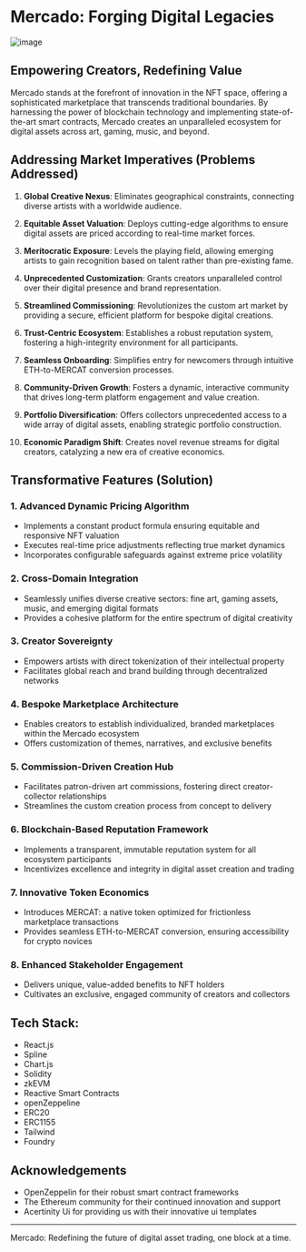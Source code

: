 # Mercado: Forging Digital Legacies
![image](https://github.com/user-attachments/assets/b3ab25d4-e93f-4928-baae-1a012d653176)


## Empowering Creators, Redefining Value

Mercado stands at the forefront of innovation in the NFT space, offering a sophisticated marketplace that transcends traditional boundaries. By harnessing the power of blockchain technology and implementing state-of-the-art smart contracts, Mercado creates an unparalleled ecosystem for digital assets across art, gaming, music, and beyond.


## Addressing Market Imperatives (Problems Addressed)

1. **Global Creative Nexus**: Eliminates geographical constraints, connecting diverse artists with a worldwide audience.

2. **Equitable Asset Valuation**: Deploys cutting-edge algorithms to ensure digital assets are priced according to real-time market forces.

3. **Meritocratic Exposure**: Levels the playing field, allowing emerging artists to gain recognition based on talent rather than pre-existing fame.

4. **Unprecedented Customization**: Grants creators unparalleled control over their digital presence and brand representation.

5. **Streamlined Commissioning**: Revolutionizes the custom art market by providing a secure, efficient platform for bespoke digital creations.

6. **Trust-Centric Ecosystem**: Establishes a robust reputation system, fostering a high-integrity environment for all participants.

7. **Seamless Onboarding**: Simplifies entry for newcomers through intuitive ETH-to-MERCAT conversion processes.

8. **Community-Driven Growth**: Fosters a dynamic, interactive community that drives long-term platform engagement and value creation.

9. **Portfolio Diversification**: Offers collectors unprecedented access to a wide array of digital assets, enabling strategic portfolio construction.

10. **Economic Paradigm Shift**: Creates novel revenue streams for digital creators, catalyzing a new era of creative economics.


## Transformative Features (Solution)

### 1. Advanced Dynamic Pricing Algorithm

- Implements a constant product formula ensuring equitable and responsive NFT valuation
- Executes real-time price adjustments reflecting true market dynamics
- Incorporates configurable safeguards against extreme price volatility

### 2. Cross-Domain Integration

- Seamlessly unifies diverse creative sectors: fine art, gaming assets, music, and emerging digital formats
- Provides a cohesive platform for the entire spectrum of digital creativity

### 3. Creator Sovereignty

- Empowers artists with direct tokenization of their intellectual property
- Facilitates global reach and brand building through decentralized networks

### 4. Bespoke Marketplace Architecture

- Enables creators to establish individualized, branded marketplaces within the Mercado ecosystem
- Offers customization of themes, narratives, and exclusive benefits

### 5. Commission-Driven Creation Hub

- Facilitates patron-driven art commissions, fostering direct creator-collector relationships
- Streamlines the custom creation process from concept to delivery

### 6. Blockchain-Based Reputation Framework

- Implements a transparent, immutable reputation system for all ecosystem participants
- Incentivizes excellence and integrity in digital asset creation and trading

### 7. Innovative Token Economics

- Introduces MERCAT: a native token optimized for frictionless marketplace transactions
- Provides seamless ETH-to-MERCAT conversion, ensuring accessibility for crypto novices

### 8. Enhanced Stakeholder Engagement

- Delivers unique, value-added benefits to NFT holders
- Cultivates an exclusive, engaged community of creators and collectors

## Tech Stack:

- React.js
- Spline
- Chart.js
- Solidity
- zkEVM
- Reactive Smart Contracts
- openZeppeline
- ERC20
- ERC1155
- Tailwind
- Foundry

## Acknowledgements

- OpenZeppelin for their robust smart contract frameworks
- The Ethereum community for their continued innovation and support
- Acertinity Ui for providing us with their innovative ui templates

---

Mercado: Redefining the future of digital asset trading, one block at a time.
